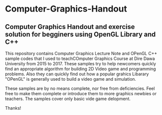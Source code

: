 # Computer-Graphics-Handout
 ## Computer Graphics Handout and exercise solution for begginers using OpenGL Library and C++
This repository contains Computer Graphics Lecture Note and  OPenGL C++ sample codes that I used to teachCOmputer Graphics Course at Dire Dawa University from 2015 to 2017. These samples try to help newcomers quickly find an appropriate algorithm for building 2D Video game and programming problems. Also they can quickly find out how a popular grahics Libarary "OPenGL"  is generally used to build a video game and simulation. 

These samples are by no means complete, nor free from deficiencies. Feel free to make them complete or introduce them to more graphics newbies or teachers. The samples cover only basic vide game delopment.

Thanks!
